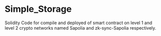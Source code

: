# Simple_Storage
Solidity Code for compile and deployed of smart contract on level 1 and level 2 crypto networks named Sapolia and zk-sync-Sapolia respectively.
